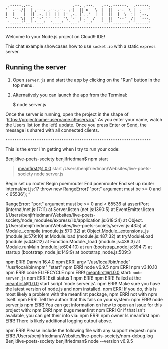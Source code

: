 
     ,-----.,--.                  ,--. ,---.   ,--.,------.  ,------.
    '  .--./|  | ,---. ,--.,--. ,-|  || o   \  |  ||  .-.  \ |  .---'
    |  |    |  || .-. ||  ||  |' .-. |`..'  |  |  ||  |  \  :|  `--, 
    '  '--'\|  |' '-' ''  ''  '\ `-' | .'  /   |  ||  '--'  /|  `---.
     `-----'`--' `---'  `----'  `---'  `--'    `--'`-------' `------'
    ----------------------------------------------------------------- 


Welcome to your Node.js project on Cloud9 IDE!

This chat example showcases how to use `socket.io` with a static `express` server.

## Running the server

1) Open `server.js` and start the app by clicking on the "Run" button in the top menu.

2) Alternatively you can launch the app from the Terminal:

    $ node server.js

Once the server is running, open the project in the shape of 'https://projectname-username.c9users.io/'. As you enter your name, watch the Users list (on the left) update. Once you press Enter or Send, the message is shared with all connected clients.


    ----------------------------------------------------------------- 
This is the error I'm getting when I try to run your code:


Benji:live-poets-society benjifriedman$ npm start

> meanfirst@1.0.0 start /Users/benjifriedman/Websites/live-poets-society
> node server.js

Begin set up router
Begin poemrouter
End poemrouter
End set up router
internal/net.js:17
    throw new RangeError('"port" argument must be >= 0 and < 65536');
    ^

RangeError: "port" argument must be >= 0 and < 65536
    at assertPort (internal/net.js:17:11)
    at Server.listen (net.js:1390:5)
    at EventEmitter.listen (/Users/benjifriedman/Websites/live-poets-society/node_modules/express/lib/application.js:618:24)
    at Object.<anonymous> (/Users/benjifriedman/Websites/live-poets-society/server.js:43:5)
    at Module._compile (module.js:570:32)
    at Object.Module._extensions..js (module.js:579:10)
    at Module.load (module.js:487:32)
    at tryModuleLoad (module.js:446:12)
    at Function.Module._load (module.js:438:3)
    at Module.runMain (module.js:604:10)
    at run (bootstrap_node.js:394:7)
    at startup (bootstrap_node.js:149:9)
    at bootstrap_node.js:509:3

npm ERR! Darwin 16.4.0
npm ERR! argv "/usr/local/bin/node" "/usr/local/bin/npm" "start"
npm ERR! node v6.9.5
npm ERR! npm  v3.10.10
npm ERR! code ELIFECYCLE
npm ERR! meanfirst@1.0.0 start: `node server.js`
npm ERR! Exit status 1
npm ERR! 
npm ERR! Failed at the meanfirst@1.0.0 start script 'node server.js'.
npm ERR! Make sure you have the latest version of node.js and npm installed.
npm ERR! If you do, this is most likely a problem with the meanfirst package,
npm ERR! not with npm itself.
npm ERR! Tell the author that this fails on your system:
npm ERR!     node server.js
npm ERR! You can get information on how to open an issue for this project with:
npm ERR!     npm bugs meanfirst
npm ERR! Or if that isn't available, you can get their info via:
npm ERR!     npm owner ls meanfirst
npm ERR! There is likely additional logging output above.

npm ERR! Please include the following file with any support request:
npm ERR!     /Users/benjifriedman/Websites/live-poets-society/npm-debug.log
Benji:live-poets-society benjifriedman$ node --version
v6.9.5
